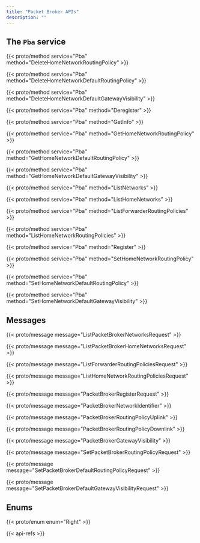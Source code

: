 ```yaml
---
title: "Packet Broker APIs"
description: ""
---
```


## The `Pba` service

{{< proto/method service="Pba" method="DeleteHomeNetworkRoutingPolicy" >}}

{{< proto/method service="Pba" method="DeleteHomeNetworkDefaultRoutingPolicy" >}}

{{< proto/method service="Pba" method="DeleteHomeNetworkDefaultGatewayVisibility" >}}

{{< proto/method service="Pba" method="Deregister" >}}

{{< proto/method service="Pba" method="GetInfo" >}}

{{< proto/method service="Pba" method="GetHomeNetworkRoutingPolicy" >}}

{{< proto/method service="Pba" method="GetHomeNetworkDefaultRoutingPolicy" >}}

{{< proto/method service="Pba" method="GetHomeNetworkDefaultGatewayVisibility" >}}

{{< proto/method service="Pba" method="ListNetworks" >}}

{{< proto/method service="Pba" method="ListHomeNetworks" >}}

{{< proto/method service="Pba" method="ListForwarderRoutingPolicies" >}}

{{< proto/method service="Pba" method="ListHomeNetworkRoutingPolicies" >}}

{{< proto/method service="Pba" method="Register" >}}

{{< proto/method service="Pba" method="SetHomeNetworkRoutingPolicy" >}}

{{< proto/method service="Pba" method="SetHomeNetworkDefaultRoutingPolicy" >}}

{{< proto/method service="Pba" method="SetHomeNetworkDefaultGatewayVisibility" >}}

## Messages

{{< proto/message message="ListPacketBrokerNetworksRequest" >}}

{{< proto/message message="ListPacketBrokerHomeNetworksRequest" >}}

{{< proto/message message="ListForwarderRoutingPoliciesRequest" >}}

{{< proto/message message="ListHomeNetworkRoutingPoliciesRequest" >}}

{{< proto/message message="PacketBrokerRegisterRequest" >}}

{{< proto/message message="PacketBrokerNetworkIdentifier" >}}

{{< proto/message message="PacketBrokerRoutingPolicyUplink" >}}

{{< proto/message message="PacketBrokerRoutingPolicyDownlink" >}}

{{< proto/message message="PacketBrokerGatewayVisibility" >}}

{{< proto/message message="SetPacketBrokerRoutingPolicyRequest" >}}

{{< proto/message message="SetPacketBrokerDefaultRoutingPolicyRequest" >}}

{{< proto/message message="SetPacketBrokerDefaultGatewayVisibilityRequest" >}}

## Enums 

{{< proto/enum enum="Right" >}}



{{< api-refs >}}
